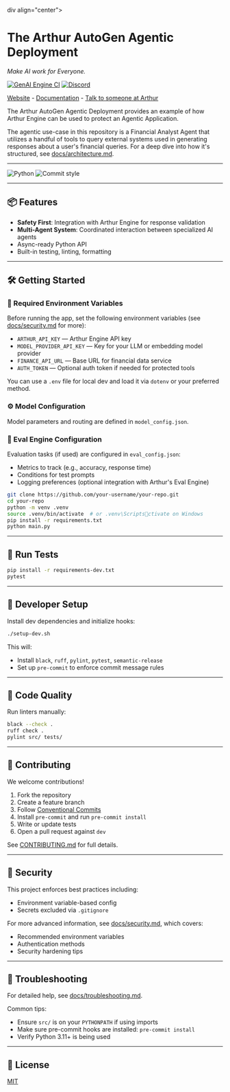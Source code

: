 div align="center">

# The Arthur AutoGen Agentic Deployment

<i>Make AI work for Everyone.</i>

[![GenAI Engine CI](https://github.com/arthur-ai/arthur-autogen-agentic-demo/static/arthur-triangle-favicon.png)](https://github.com/arthur-ai/arthur-autogen-agentic-demo)
[![Discord](https://img.shields.io/badge/Discord-Arthur-blue?logo=discord&logoColor=white)](https://discord.gg/tdfUAtaVHz)

[Website](https://arthur.ai) - [Documentation](https://shield.docs.arthur.ai/docs) - [Talk to someone at Arthur](https://www.arthur.ai/arthur-book-a-demo)

</div>

The Arthur AutoGen Agentic Deployment provides an example of how Arthur Engine can be used to protect an Agentic Application.

The agentic use-case in this repository is a Financial Analyst Agent that utilizes a handful of tools to query external systems used in
generating responses about a user's financial queries. For a deep dive into how it's structured, see [docs/architecture.md](./docs/architecture.md).

---

![Python](https://img.shields.io/badge/python-3.11+-blue)
![Commit style](https://img.shields.io/badge/commit%20style-conventional--commits-brightgreen)

---

## 📦 Features

- **Safety First**: Integration with Arthur Engine for response validation
- **Multi-Agent System**: Coordinated interaction between specialized AI agents
- Async-ready Python API
- Built-in testing, linting, formatting

---

## 🛠 Getting Started

### 🔑 Required Environment Variables

Before running the app, set the following environment variables (see [docs/security.md](./docs/security.md) for more):

- `ARTHUR_API_KEY` — Arthur Engine API key
- `MODEL_PROVIDER_API_KEY` — Key for your LLM or embedding model provider
- `FINANCE_API_URL` — Base URL for financial data service
- `AUTH_TOKEN` — Optional auth token if needed for protected tools

You can use a `.env` file for local dev and load it via `dotenv` or your preferred method.

### ⚙️ Model Configuration

Model parameters and routing are defined in `model_config.json`.

### 🎯 Eval Engine Configuration

Evaluation tasks (if used) are configured in `eval_config.json`:
- Metrics to track (e.g., accuracy, response time)
- Conditions for test prompts
- Logging preferences (optional integration with Arthur's Eval Engine)

```bash
git clone https://github.com/your-username/your-repo.git
cd your-repo
python -m venv .venv
source .venv/bin/activate  # or .venv\Scriptsctivate on Windows
pip install -r requirements.txt
python main.py
```

---

## 🧪 Run Tests

```bash
pip install -r requirements-dev.txt
pytest
```

---

## 🧰 Developer Setup

Install dev dependencies and initialize hooks:

```bash
./setup-dev.sh
```

This will:
- Install `black`, `ruff`, `pylint`, `pytest`, `semantic-release`
- Set up `pre-commit` to enforce commit message rules

---

## 🧹 Code Quality

Run linters manually:

```bash
black --check .
ruff check .
pylint src/ tests/
```

---

## 📄 Contributing

We welcome contributions!

1. Fork the repository
2. Create a feature branch
3. Follow [Conventional Commits](https://www.conventionalcommits.org/)
4. Install `pre-commit` and run `pre-commit install`
5. Write or update tests
6. Open a pull request against `dev`

See [CONTRIBUTING.md](./CONTRIBUTING.md) for full details.

---

## 🔐 Security

This project enforces best practices including:
- Environment variable-based config
- Secrets excluded via `.gitignore`

For more advanced information, see [docs/security.md](./docs/security.md), which covers:
- Recommended environment variables
- Authentication methods
- Security hardening tips

---

## 🧯 Troubleshooting

For detailed help, see [docs/troubleshooting.md](./docs/troubleshooting.md).

Common tips:

- Ensure `src/` is on your `PYTHONPATH` if using imports
- Make sure pre-commit hooks are installed: `pre-commit install`
- Verify Python 3.11+ is being used

---

## 🪪 License

[MIT](LICENSE)
